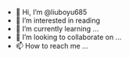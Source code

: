 - 👋 Hi, I’m @liuboyu685
- 👀 I’m interested in reading
- 🌱 I’m currently learning ...
- 💞️ I’m looking to collaborate on ...
- 📫 How to reach me ...

<!---
liuboyu685/liuboyu685 is a ✨ special ✨ repository because its `README.md` (this file) appears on your GitHub profile.
You can click the Preview link to take a look at your changes.
--->
